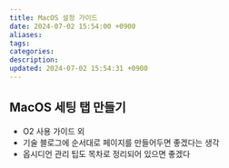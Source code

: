 ```yaml
---
title: MacOS 설정 가이드
date: 2024-07-02 15:54:00 +0900
aliases: 
tags: 
categories: 
description: 
updated: 2024-07-02 15:54:31 +0900
---
```


## MacOS 세팅 탭 만들기

- O2 사용 가이드 외
- 기술 블로그에 순서대로 페이지를 만들어두면 좋겠다는 생각
- 옵시디언 관리 팁도 목차로 정리되어 있으면 좋겠다
